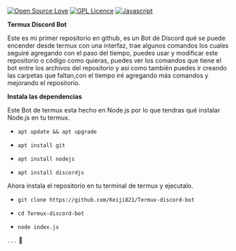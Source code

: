 [![Open Source Love](https://badges.frapsoft.com/os/v2/open-source.svg?v=103)](https://github.com/ellerbrock/open-source-badges/) [![GPL Licence](https://badges.frapsoft.com/os/gpl/gpl.svg?v=103)](https://opensource.org/licenses/GPL-3.0/) [![Javascript](https://badges.frapsoft.com/javascript/code/javascript.svg?v=101)](https://github.com/ellerbrock/javascript-badges/)

**Termux Discord Bot**

Este es mi primer repositorio en github, es un Bot de Discord qué se puede encender desde termux con una interfaz, trae algunos comandos los cuales seguiré agregando con el paso del tiempo, puedes usar y modificar este repositorio o código como quieras, puedes ver los comandos que tiene el bot entre los archivos del repositorio y así como también puedes ir creando las carpetas que faltan,con el tiempo iré agregando más comandos y mejorando el repositorio.

**Instala las dependencias**

Este Bot de termux esta hecho en Node.js por lo que tendras qué instalar Node.js en tu termux. 

- `apt update && apt upgrade`

- `apt install git`

- `apt install nodejs`

- `apt install discordjs`

Ahora instala el repositorio en tu terminal de termux y ejecutalo. 

- `git clone https://github.com/Keiji821/Termux-discord-bot`

- `cd Termux-discord-bot`

- `node index.js`



`...`
🍁


